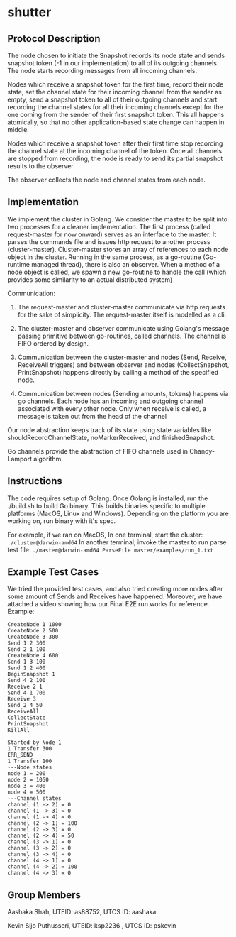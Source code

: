 # shutter

## Protocol Description
The node chosen to initiate the Snapshot records its node state and sends snapshot token (-1 in our implementation) to all of its outgoing channels. The node starts recording messages from all incoming channels.

Nodes which receive a snapshot token for the first time, record their node state, set the channel state for their incoming channel from the sender as empty, send a snapshot token to all of their outgoing channels and start recording the channel states for all their incoming channels except for the one coming from the sender of their first snapshot token. This all happens atomically, so that no other application-based state change can happen in middle.

Nodes which receive a snapshot token after their first time stop recording the channel state at the incoming channel of the token. Once all channels are stopped from recording, the node is ready to send its partial snapshot results to the observer.

The observer collects the node and channel states from each node.

## Implementation
We implement the cluster in Golang. We consider the master to be split into two processes for a cleaner implementation. The first process (called request-master for now onward) serves as an interface to the master. It parses the commands file and issues http request to another process (cluster-master). Cluster-master stores an array of references to each node object in the cluster. Running in the same process, as a go-routine (Go-runtime managed thread), there is also an observer. When a method of a node object is called, we spawn a new go-routine to handle the call (which provides some similarity to an actual distributed system)

Communication:

1. The request-master and cluster-master communicate via http requests for the sake of simplicity. The request-master itself is modelled as a cli.

2. The cluster-master and observer communicate using Golang's message passing primitive between go-routines, called channels. The channel is FIFO ordered by design.

3. Communication between the cluster-master and nodes (Send, Receive, ReceiveAll triggers) and between observer and nodes (CollectSnapshot, PrintSnapshot) happens directly by calling a method of the specified node.

4. Communication between nodes (Sending amounts, tokens) happens via go channels. Each node has an incoming and outgoing channel associated with every other node. Only when receive is called, a message is taken out from the head of the channel

Our node abstraction keeps track of its state using state variables like shouldRecordChannelState, noMarkerReceived, and finishedSnapshot.

Go channels provide the abstraction of FIFO channels used in Chandy-Lamport algorithm.

## Instructions
The code requires setup of Golang.
Once Golang is installed, run the ./build.sh to build Go binary. This builds binaries specific to multiple platforms (MacOS, Linux and Windows). Depending on the platform you are working on, run binary with it's spec.

For example, if we ran on MacOS,
In one terminal, start the cluster:  `./cluster@darwin-amd64`
In another terminal, invoke the master to run parse test file: `./master@darwin-amd64 ParseFile master/examples/run_1.txt`

## Example Test Cases
We tried the provided test cases, and also tried creating more nodes after some amount of Sends and Receives have happened. Moreover, we have attached a video showing how our Final E2E run works for reference.
Example:
```
CreateNode 1 1000
CreateNode 2 500
CreateNode 3 300
Send 1 2 300
Send 2 1 100
CreateNode 4 600
Send 1 3 100
Send 1 2 400
BeginSnapshot 1
Send 4 2 100
Receive 2 1
Send 4 1 700
Receive 3
Send 2 4 50
ReceiveAll
CollectState
PrintSnapshot
KillAll
```
```
Started by Node 1
1 Transfer 300
ERR_SEND
1 Transfer 100
---Node states
node 1 = 200
node 2 = 1050
node 3 = 400
node 4 = 500
---Channel states
channel (1 -> 2) = 0
channel (1 -> 3) = 0
channel (1 -> 4) = 0
channel (2 -> 1) = 100
channel (2 -> 3) = 0
channel (2 -> 4) = 50
channel (3 -> 1) = 0
channel (3 -> 2) = 0
channel (3 -> 4) = 0
channel (4 -> 1) = 0
channel (4 -> 2) = 100
channel (4 -> 3) = 0
```

## Group Members
Aashaka Shah, UTEID: as88752, UTCS ID: aashaka

Kevin Sijo Puthusseri, UTEID: ksp2236 , UTCS ID: pskevin
